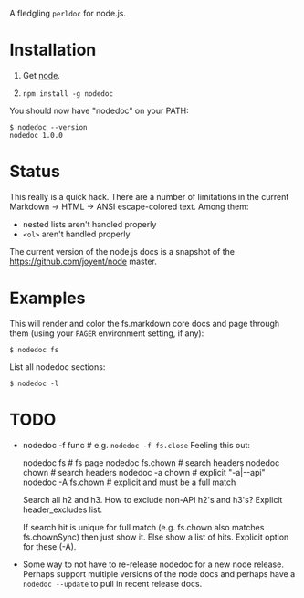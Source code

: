 A fledgling `perldoc` for node.js.

# Installation

1. Get [node](http://nodejs.org).

2. `npm install -g nodedoc`

You should now have "nodedoc" on your PATH:

    $ nodedoc --version
    nodedoc 1.0.0

# Status

This really is a quick hack. There are a number of limitations in the current
Markdown -> HTML -> ANSI escape-colored text. Among them:

- nested lists aren't handled properly
- `<ol>` aren't handled properly

The current version of the node.js docs is a snapshot of the
<https://github.com/joyent/node> master.


# Examples

This will render and color the fs.markdown core docs and page through them
(using your `PAGER` environment setting, if any):

    $ nodedoc fs

List all nodedoc sections:

    $ nodedoc -l


# TODO

- nodedoc -f func   # e.g. `nodedoc -f fs.close`
  Feeling this out:

    nodedoc fs    # fs page
    nodedoc fs.chown   # search headers
    nodedoc chown   # search headers
    nodedoc -a chown   # explicit "-a|--api"
    nodedoc -A fs.chown  # explicit and must be a full match

   Search all h2 and h3. How to exclude non-API h2's and h3's? Explicit
   header_excludes list.

   If search hit is unique for full match (e.g. fs.chown also matches
   fs.chownSync) then just show it. Else show a list of hits. Explicit
   option for these (-A).

- Some way to not have to re-release nodedoc for a new node release. Perhaps
  support multiple versions of the node docs and perhaps have a `nodedoc
  --update` to pull in recent release docs.
